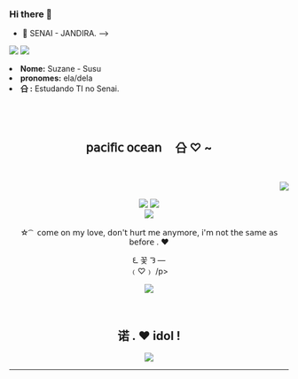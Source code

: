### Hi there 👋

- 🌱 SENAI - JANDIRA.
-->



  

<div> 
  
  <a href="[https://instagram.com/rafaballerini](https://www.instagram.com/suziki_i/)" target="_blank"><img src="https://img.shields.io/badge/-Instagram-%23E4405F?style=for-the-badge&logo=instagram&logoColor=white" target="_blank"></a>
  <a href = "mailto:ssususenai@gmail.com"><img src="https://img.shields.io/badge/-Gmail-%23333?style=for-the-badge&logo=gmail&logoColor=white" target="_blank"></a>
 
<li>
 <b>Nome:</b> Suzane - Susu </li>

<li>
<b>pronomes:</b> ela/dela
</li>
<li>
<b> 㕣  :</b> Estudando TI no Senai.
</li>
<br><br><br>
</div>
<div>
<h2 align="center">           𝗉𝖺𝖼𝗂𝖿𝗂𝖼  𝗈𝖼𝖾𝖺𝗇ᅟ 㕣  ♡  ~</h2>
 <br>
<p>
  <div align="center">
<img src="https://64.media.tumblr.com/1cfcb2f763e241052e35dbab3daeaebf/9836a1fbff1dff6b-f4/s400x600/de8762e1ee9a133f411a93ebac55209b7e291eb8.gifv" align="right">
  </div>
</div>
<div>
  <br>
<p align="center"> <img src="https://img.shields.io/badge/html5%20-%23E34F26.svg?&style=for-the-badge&logo=html5&logoColor=white"/> <img src="https://img.shields.io/badge/css3%20-%231572B6.svg?&style=for-the-badge&logo=css3&logoColor=white"/><br>
   <img src="https://img.shields.io/badge/git%20-%23F05033.svg?&style=for-the-badge&logo=git&logoColor=white"/> <br><br>
☆ ͡     𝖼𝗈𝗆𝖾  𝗈𝗇  𝗆𝗒  𝗅𝗈𝗏𝖾,  𝖽𝗈𝗇'𝗍  𝗁𝗎𝗋𝗍  𝗆𝖾  𝖺𝗇𝗒𝗆𝗈𝗋𝖾,  𝗂'𝗆  𝗇𝗈𝗍  𝗍𝗁𝖾  𝗌𝖺𝗆𝖾  𝖺𝗌  𝖻𝖾𝖿𝗈𝗋𝖾  .   ♥︎
</p>

<p align="center">ᘍ   꽃   ᘊ   —   <br>
﹙♡﹚   /p>
<p align="center"><a href="https://twitter.com/zozolli" target="_blank"><img src="https://img.shields.io/badge/PwoolPwatyAkwali%20-%231DA1F2.svg?&style=for-the-badge&logo=Twitter&logoColor=white"/></a>
</div>
<br>
<div>
<h2 align="center">诺      .      ♥︎      idol      !</h2>
<div align="center">
<img src="https://64.media.tumblr.com/4bdda63e1e955683036e27602317ec12/420a9dc269a718fe-ab/s540x810/062bc2a27e54bcbb043173a2e9475e8939e31943.gifv">
</div>
<hr>
</div>
</div>
    </center>
</body>
